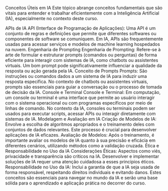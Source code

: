 Conceitos Úteis em IA
Este tópico abrange conceitos fundamentais que são vitais para entender e trabalhar eficientemente com a Inteligência Artificial (IA), especialmente no contexto deste curso.

APIs de IA
API (Interface de Programação de Aplicações): Uma API é um conjunto de regras e definições que permite que diferentes softwares ou componentes de software se comuniquem. Em IA, APIs são frequentemente usadas para acessar serviços e modelos de machine learning hospedados na nuvem.
Engenharia de Prompting
Engenharia de Prompting: Refere-se à arte de formular e estruturar prompts (comandos ou perguntas) de forma eficiente para interagir com sistemas de IA, como chatbots ou assistentes virtuais. Um bom prompt pode significativamente influenciar a qualidade da resposta ou ação gerada pela IA.
Conceito de Prompts
Prompts: São instruções ou comandos dados a um sistema de IA para induzir uma resposta específica. No contexto de chatbots ou assistentes virtuais, prompts são essenciais para guiar a conversação ou o processo de tomada de decisão da IA.
Console e Terminal
Console e Terminal: Em computação, um console ou terminal é uma interface que permite ao usuário interagir com o sistema operacional ou com programas específicos por meio de linhas de comando. No contexto da IA, consoles ou terminais podem ser usados para executar scripts, acessar APIs ou interagir diretamente com sistemas de IA.
Modelagem e Avaliação em IA
Criação de Modelos de IA: Envolve a escolha de algoritmos apropriados e o treinamento deles com conjuntos de dados relevantes. Este processo é crucial para desenvolver aplicações de IA eficazes.
Avaliação de Modelos: Após o treinamento, é importante avaliar os modelos de IA quanto à sua precisão e eficácia em diferentes cenários, utilizando métodos como a validação cruzada.
Ética e Responsabilidade no Uso da IA
Considerações Éticas: Aspectos como viés, privacidade e transparência são críticos na IA. Desenvolver e implementar soluções de IA requer uma atenção cuidadosa a esses princípios éticos.
Responsabilidade no Uso da IA: Inclui a garantia de que a IA seja usada de forma responsável, respeitando direitos individuais e evitando danos.
Estes conceitos são essenciais para navegar no mundo da IA e serão uma base sólida para o aprendizado e aplicação prática no decorrer do curso.